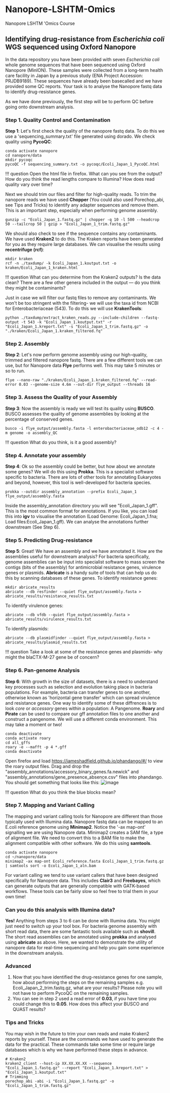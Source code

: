 # Nanopore-LSHTM-Omics
Nanopore LSHTM 'Omics Course

## Identifying drug-resistance from *Escherichia coli* WGS sequenced using Oxford Nanopore
In the data repository you have been provided with seven *Escherichia coli* whole genome sequences that have been sequenced using Oxford Nanopore (MinION). These samples were collected from a long-term health care facility in Japan by a previous study (ENA Project Accession: PRJDB9189). These sequences have already been basecalled and we have provided some QC reports. Your task is to analyse the Nanopore fastq data to identify drug-resistance genes. 

As we have done previously, the first step will be to perform QC before going onto downstream analysis. 

### Step 1. Quality Control and Contamination
**Step 1**: Let's first check the quality of the nanopore fastq data. To do this we use a 'sequencing_summary.txt' file generated using dorado. We check quality using **PycoQC**:
```
conda activate nanopore
cd nanopore/data
mkdir pycoqc
pycoQC -f sequencing_summary.txt -o pycoqc/Ecoli_Japan_1_PycoQC.html
```
!!! question Open the html file in firefox. What can you see from the output? How do you think the read lengths compare to Illumina? How does read quality vary over time?

Next we should trim our files and filter for high-quality reads. To trim the nanopore reads we have used **Chopper** (You could also used Porechop_abi, see Tips and Tricks) to identify any adapter sequences and remove them. This is an important step, especially when performing genome assembly. 
```
gunzip -c "Ecoli_Japan_1.fastq.gz" | chopper -q 10 -l 500 --headcrop 50 --tailcrop 50 | gzip > "Ecoli_Japan_1_trim.fastq.gz"
```

We should also check to see if the sequence contains any contaminants. We have used **Kraken2** to do this. The Kraken reports have been generated for you as they require large databases. We can visualise the results using **recentrifuge (rcf)**:
```
mkdir kraken
rcf -n ./taxdump/ -k Ecoli_Japan_1.koutput.txt -o kraken/Ecoli_Japan_1_kraken.html
```
!!! question  What can you determine from the Kraken2 outputs? Is the data clean?  There are a few other genera included in the output — do you think they might be contaminants?

Just in case we will filter our fastq files to remove any contaminants. We won't be too stringent with the filtering- we will use the taxa id from NCBI for Enterobacteriaceae (543). To do this we will use **KrakenTools**:

```
python ./taxdump/extract_kraken_reads.py --include-children --fastq-output -t 543 -k "Ecoli_Japan_1.koutput.txt" -r "Ecoli_Japan_1.kreport.txt" -s "Ecoli_Japan_1_trim.fastq.gz" -o "./kraken/Ecoli_Japan_1.kraken_filtered.fq" 
```

### Step 2. Assembly
**Step 2**: Let's now perform genome assembly using our high-quality, trimmed and filtered nanopore fastq. There are a few different tools we can use, but for Nanopore data **Flye** performs well. This may take 5 minutes or so to run. 

```
flye --nano-raw "./kraken/Ecoli_Japan_1.kraken_filtered.fq" --read-error 0.03 --genome-size 4.6m --out-dir flye_output --threads 16 
```

### Step 3. Assess the Quality of your Assembly
**Step 3**: Now the assembly is ready we will test its quality using **BUSCO**. BUSCO assesses the quality of genome assemblies by looking at the percentage of conserved genes. 
```
busco -i flye_output/assembly.fasta -l enterobacteriaceae_odb12 -c 4 -m genome -o assembly_QC
```
!!! question  What do you think, is it a good assembly?

### Step 4. Annotate your assembly
**Step 4**: Ok so the assembly could be better, but how about we annotate some genes? We will do this using **Prokka**. This is a specialist software specific to bacteria. There are lots of other tools for annotating Eukaryotes and beyond, however, this tool is well-developed for bacteria species.
```
prokka --outdir assembly_annotation --prefix Ecoli_Japan_1 flye_output/assembly.fasta
```
Inside the assembly_annotation directory you will see "Ecoli_Japan_1.gff". This is the most common format for annotations. If you like, you can load this into **igv** to visualise the annotation (Load Genome: Ecoli_Japan_1.fna; Load files:Ecoli_Japan_1.gff). We can analyse the annotations further downstream (See Step 6).

### Step 5. Predicting Drug-resistance
**Step 5**: Great! We have an assembly and we have annotated it. How are the assemblies useful for downstream analysis? For bacteria specifically, genome assemblies can be input into specialist software to mass screen the contigs (bits of the assembly) for antimicrobial resistance genes, virulence genes or plasmids. **Abricate** is a handy suite of tools that can help us do this by scanning databases of these genes.
To identify resistance genes:
```
mkdir abricate_results
abricate --db resfinder --quiet flye_output/assembly.fasta > abricate_results/resistance_results.txt
```
To identify virulence genes:
```
abricate --db vfdb --quiet flye_output/assembly.fasta > abricate_results/virulence_results.txt

```
To identify plasmids:
```
abricate --db plasmidfinder --quiet flye_output/assembly.fasta > abricate_results/plasmid_results.txt
```
!!! question  Take a look at some of the resistance genes and plasmids- why might the blaCTX-M-27 gene be of concern?


### Step 6. Pan-genome Analysis
**Step 6**: With growth in the size of datasets, there is a need to understand key processes such as selection and evolution taking place in bacteria populations. For example, bacteria can transfer genes to one another, otherwise known as 'horizontal gene transfer' which can spread virulence and resistance genes. One way to identify some of these diffrences is to look *core* or *accessory* genes within a population: A Pangenome. **Roary** and **Pirate** can be used to compare our gff annotation files to one another and construct a pangenome. We will use a different conda environment. This may take a moment or two!
```
conda deactivate
conda activate roary
cd all_gffs
roary -e --mafft -p 4 *.gff
conda deactivate
```
Open firefox and load https://jameshadfield.github.io/phandango/#/ to view the roary output files. Drag and drop the "assembly_annotations/accessory_binary_genes.fa.newick" and "assembly_annotations/gene_presence_absence.csv" files into phandango. You should get something that looks like this:
![image](https://github.com/user-attachments/assets/11f76e30-3125-43ae-9614-59e5cb984cb5)

!!! question  What do you think the blue blocks mean?

### Step 7. Mapping and Variant Calling

The mapping and variant calling tools for Nanopore are different than those typically used with Illumina data. Nanopore fastq data can be mapped to an E.coli reference genome using **Minimap2**. Notice the '-ax map-ont' signalling we are using Nanopore data. Minimap2 creates a SAM file, a type of alignment file. We need to convert this to a BAM file to make the alignment compatible with other software. We do this using **samtools**.
```
conda activate nanopore
cd ~/nanopore/data
minimap2 -ax map-ont Ecoli_reference.fasta Ecoli_Japan_1_trim.fastq.gz  | samtools sort -o Ecoli_Japan_1_aln.bam
```
For variant calling we tend to use variant callers that have been designed specifically for Nanopore data. This includes **Clair3** and **Freebayes**, which can generate outputs that are generally compatible with GATK-based workflows. These tools can be fairly slow so feel free to trial them in your own time!

### Can you do this analysis with Illumina data?
**Yes!** Anything from steps 3 to 6 can be done with Illumina data. You might just need to switch up your tool box. For bacteria genome assembly with short read data, there are some fantastic tools available such as **shovill**. The short read assemblies can be annotated using **prokka** and analysed using **abricate** as above. Here, we wanted to demonstrate the utility of nanopore data for real-time sequencing and help you gain some experience in the downstream analysis.

### Advanced
1. Now that you have identified the drug-resistance genes for one sample, how about performing the steps on the remaining samples e.g. Ecoli_Japan_2_trim.fastq.gz, what are your results? Please note you will not have to perform PycoQC on the remaining samples.
2. You can see in step 2 used a read error of **0.03**, if you have time you could change this to **0.05**. How does this affect your BUSCO and QUAST results?

### Tips and Tricks
You may wish in the future to trim your own reads and make Kraken2 reports by yourself. These are the commands we have used to generate the data for the practical. These commands take some time or require large databases which is why we have performed these steps in advance.

```
# Kraken2 
kraken2_client --host-ip XX.XX.XX.XX --sequence "Ecoli_Japan_1.fastq.gz" --report "Ecoli_Japan_1.kreport.txt" > "Ecoli_Japan_1.koutput.txt"
# Trimming
porechop_abi -abi -i "Ecoli_Japan_1.fastq.gz" -o "Ecoli_Japan_1_trim.fastq.gz"

```
